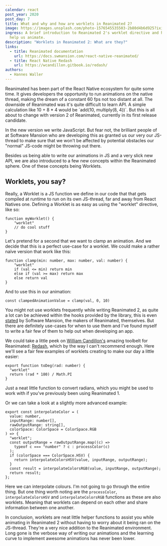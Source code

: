 ```yaml
---
calendar: react
post_year: 2020
post_day: 7
title: What and why and how are worklets in Reanimated 2?
image: https://images.unsplash.com/photo-1576545535503-2b80d4b6d925?ixid=MXwxMjA3fDB8MHxwaG90by1wYWdlfHx8fGVufDB8fHw%3D&ixlib=rb-1.2.1&auto=format&fit=crop&w=1950&q=80
ingress: A brief introduction to Reanimated 2's worklet directive and how it can
  help us animate.
description: "Worklets in Reanimated 2: What are they?"
links:
  - title: Reanimated documentation
    url: https://docs.swmansion.com/react-native-reanimated/
  - title: React Native Redash
    url: https://wcandillon.gitbook.io/redash/
authors:
  - Hannes Waller
---
```

Reanimated has been part of the React Native ecosystem for quite some time. It gives developers the opportunity to run animations on the native thread, making the dream of a constant 60 fps not too distant at all. The downside of Reanimated was it's quite difficult to learn API. A simple calculation like 10 + 8 * 4 would be \`add(10, multiply(8, 4))\`. But this is all about to change with version 2 of Reanimated, currently in its first release candidate.

In the new version we write JavaScript. But fear not, the brilliant people of at Software Mansion who are developing this as granted us our very our JS-thread to make sure that we won't be affected by potential obstacles our "normal" JS-code might be throwing out there. 

Besides us being able to write our animations in JS and a very slick new API, we are also introduced to a few new concepts within the Reanimated sphere. One of these concepts being Worklets.

## Worklets, you say?

Really, a Worklet is a JS function we define in our code that that gets compiled at runtime to run on its own JS-thread, far and away from React Natives one. Defining a Worklet is as easy as using the "worklet" directive, like so:

```
function myWorklet() {
    "worklet"
    // do cool stuff
}
```

Let's pretend for a second that we want to clamp an animation. And we decide that this is a perfect use-case for a worklet. We could make a rather naïve version that work like this:

```
function clamp(min: number, max: number, val: number) {
    "worklet"
    if (val <= min) return min
    else if (val >= max) return max
    else return val
}
```

And to use this in our animation:

```
const clampedAnimationValue = clamp(val, 0, 10)
```

You might not use worklets frequently while writing Reanimated 2, as quite a lot can be achieved within the hooks provided by the library, this is even [stated](https://docs.swmansion.com/react-native-reanimated/docs/worklets#using-hooks) by Software Mansion, the makers of Reanimated, themselves. But there are definitely use-cases for when to use them and I've found myself to write a fair few of them to help out when developing an app.

We could take a little peek on [William Candillon's](https://twitter.com/wcandillon) amazing toolbelt for Reanimated: [Redash](https://github.com/wcandillon/react-native-redash), which by the way I can't recommend enough. Here we'll see a fair few examples of worklets creating to make our day a little easier:

```
export function toDeg(rad: number) {
  "worklet"
  return (rad * 180) / Math.PI
}
```

Just a neat little function to convert radians, which you might be used to work with if you've previously been using Reanimated 1.

Or we can take a look at a slightly more advanced example:

```
export const interpolateColor = (
  value: number,
  inputRange: number[],
  rawOutputRange: string[],
  colorSpace: ColorSpace = ColorSpace.RGB
) => {
  "worklet";
  const outputRange = rawOutputRange.map((c) =>
    typeof c === "number" ? c : processColor(c)
  );
  if (colorSpace === ColorSpace.HSV) {
    return interpolateColorsHSV(value, inputRange, outputRange);
  }
  const result = interpolateColorsRGB(value, inputRange, outputRange);
  return result;
};
```

Here we can interpolate colours.  I'm not going to go through the entire thing. But one thing worth noting are the  `processColor`, `interpolateColorsHSV` and `interpolateColorsRGB` functions as these are also worklets. Meaning that worklets can depend on each other and share information between one another.

In conclusion, worklets are neat little helper functions to assist you while animating in Reanimated 2 without having to worry about it being ran on the JS-thread. They're a very nice addition to  the Reanimated environment. Long gone is the verbose way of writing our animations and the learning curve to implement awesome animations has never been lower.